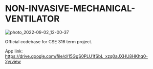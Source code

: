 # NON-INVASIVE-MECHANICAL-VENTILATOR

![photo_2022-09-02_12-00-37](https://user-images.githubusercontent.com/44304799/188073618-07c64075-d7dd-47c5-ac82-6f0e005f5f6a.png)


Official codebase for CSE 316 term project.

App link:
https://drive.google.com/file/d/15GgS0PLU1fSbL_xzq0aJXHU8HKhq0-2y/view


